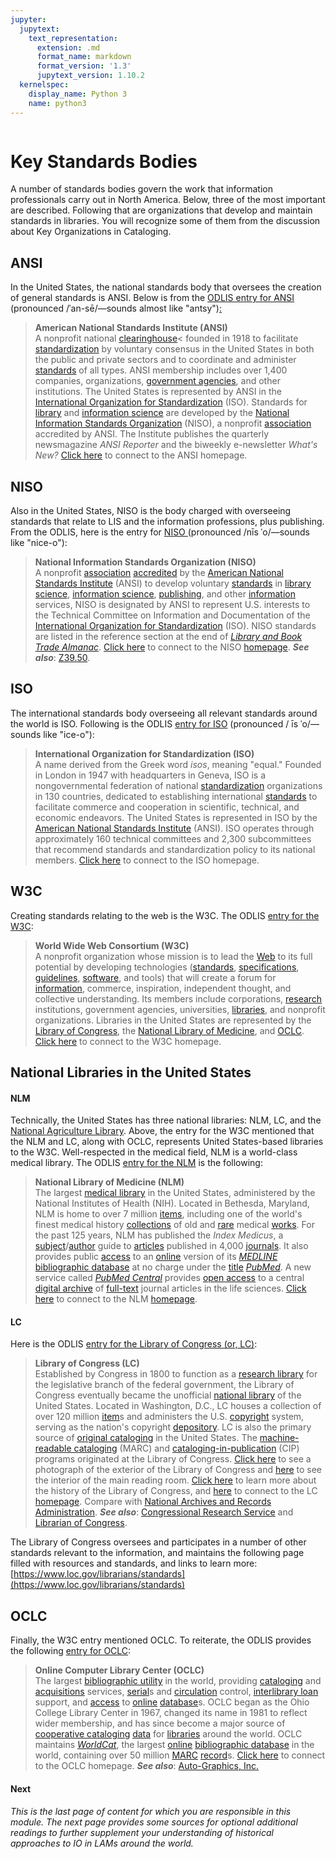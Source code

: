 ```yaml
---
jupyter:
  jupytext:
    text_representation:
      extension: .md
      format_name: markdown
      format_version: '1.3'
      jupytext_version: 1.10.2
  kernelspec:
    display_name: Python 3
    name: python3
---
```


```python id="AJ3nvq_zzYKB"

```

<!-- #region id="jvHc2wo3zZB0" -->
# Key Standards Bodies

A number of standards bodies govern the work that information professionals carry out in North America. Below, three of the most important are described. Following that are organizations that develop and maintain standards in libraries. You will recognize some of them from the discussion about Key Organizations in Cataloging.

**ANSI**
--------

In the United States, the national standards body that oversees the creation of general standards is ANSI. Below is from the [ODLIS entry for ANSI ](https://products.abc-clio.com/ODLIS/odlis_a.aspx#ansi)(pronounced /ˈan-sē/—sounds almost like "antsy")[:](https://products.abc-clio.com/ODLIS/odlis_a.aspx#ansi)

> **American National Standards Institute (ANSI)**  
> A nonprofit national [clearinghouse](https://products.abc-clio.com/ODLIS/odlis_c.aspx#clearinghouse)< founded in 1918 to facilitate [standardization](https://products.abc-clio.com/ODLIS/odlis_s.aspx#standardization) by voluntary consensus in the United States in both the public and private sectors and to coordinate and administer [standards](https://products.abc-clio.com/ODLIS/odlis_s.aspx#standards) of all types. ANSI membership includes over 1,400 companies, organizations, [government agencies](https://products.abc-clio.com/ODLIS/odlis_g.aspx#govtagency), and other institutions. The United States is represented by ANSI in the [International Organization for Standardization](https://products.abc-clio.com/ODLIS/odlis_i.aspx#iso) (ISO). Standards for [library](https://products.abc-clio.com/ODLIS/odlis_l.aspx#libraryscience) and [information science](https://products.abc-clio.com/ODLIS/odlis_i.aspx#infoscience) are developed by the [National Information Standards Organization](https://products.abc-clio.com/ODLIS/odlis_n.aspx#niso) (NISO), a nonprofit [association](https://products.abc-clio.com/ODLIS/odlis_a.aspx#association) accredited by ANSI. The Institute publishes the quarterly newsmagazine _ANSI Reporter_ and the biweekly e-newsletter _What's New?_ [Click here](http://www.ansi.org/) to connect to the ANSI homepage.

**NISO**
--------

Also in the United States, NISO is the body charged with overseeing standards that relate to LIS and the information professions, plus publishing. From the ODLIS, here is the entry for [NISO ](https://products.abc-clio.com/ODLIS/odlis_n.aspx#niso)(pronounced /nīs ˈo/—sounds like "nice-o"):

> **National Information Standards Organization (NISO)**  
> A nonprofit [association](https://products.abc-clio.com/ODLIS/odlis_a.aspx#association) [accredited](https://products.abc-clio.com/ODLIS/odlis_a.aspx#accreditation) by the [American National Standards Institute](https://products.abc-clio.com/ODLIS/odlis_a.aspx#ansi) (ANSI) to develop voluntary [standards](https://products.abc-clio.com/ODLIS/odlis_s.aspx#standards) in [library science](https://products.abc-clio.com/ODLIS/odlis_l.aspx#libraryscience), [information science](https://products.abc-clio.com/ODLIS/odlis_i.aspx#infoscience), [publishing](https://products.abc-clio.com/ODLIS/odlis_p.aspx#publishing), and other [information](https://products.abc-clio.com/ODLIS/odlis_i.aspx#information) services, NISO is designated by ANSI to represent U.S. interests to the Technical Committee on Information and Documentation of the [International Organization for Standardization](https://products.abc-clio.com/ODLIS/odlis_i.aspx#iso) (ISO). NISO standards are listed in the reference section at the end of [_Library and Book Trade Almanac_](https://products.abc-clio.com/ODLIS/odlis_l.aspx#lbta). [Click here](http://www.niso.org/) to connect to the NISO [homepage](https://products.abc-clio.com/ODLIS/odlis_h.aspx#homepage). **_See also_**: [Z39.50](https://products.abc-clio.com/ODLIS/odlis_xyz.aspx#z3950).

**ISO**
-------

The international standards body overseeing all relevant standards around the world is ISO. Following is the ODLIS [entry for ISO](https://products.abc-clio.com/ODLIS/odlis_i.aspx#iso) (pronounced / īs ˈo/—sounds like "ice-o"):

> **International Organization for Standardization (ISO)**  
> A name derived from the Greek word _isos_, meaning "equal." Founded in London in 1947 with headquarters in Geneva, ISO is a nongovernmental federation of national [standardization](https://products.abc-clio.com/ODLIS/odlis_s.aspx#standardization) organizations in 130 countries, dedicated to establishing international [standards](https://products.abc-clio.com/ODLIS/odlis_s.aspx#standards) to facilitate commerce and cooperation in scientific, technical, and economic endeavors. The United States is represented in ISO by the [American National Standards Institute](https://products.abc-clio.com/ODLIS/odlis_a.aspx#ansi) (ANSI). ISO operates through approximately 160 technical committees and 2,300 subcommittees that recommend standards and standardization policy to its national members. [Click here](http://www.iso.org/iso/home.htm) to connect to the ISO homepage.

**W3C**
-------

Creating standards relating to the web is the W3C. The ODLIS [entry for the W3C](https://products.abc-clio.com/ODLIS/odlis_w.aspx#w3c):

> **World Wide Web Consortium (W3C)**  
> A nonprofit organization whose mission is to lead the [Web](https://products.abc-clio.com/ODLIS/odlis_w.aspx#www) to its full potential by developing technologies ([standards](https://products.abc-clio.com/ODLIS/odlis_s.aspx#standards), [specifications](https://products.abc-clio.com/ODLIS/odlis_s.aspx#specifications), [guidelines](https://products.abc-clio.com/ODLIS/odlis_g.aspx#guidelines), [software](https://products.abc-clio.com/ODLIS/odlis_s.aspx#software), and tools) that will create a forum for [information](https://products.abc-clio.com/ODLIS/odlis_i.aspx#information), commerce, inspiration, independent thought, and collective understanding. Its members include corporations, [research](https://products.abc-clio.com/ODLIS/odlis_r.aspx#research) institutions, government agencies, universities, [libraries](https://products.abc-clio.com/ODLIS/odlis_l.aspx#library), and nonprofit organizations. Libraries in the United States are represented by the [Library of Congress](https://products.abc-clio.com/ODLIS/odlis_l.aspx#lc), the [National Library of Medicine](https://products.abc-clio.com/ODLIS/odlis_n.aspx#nlm), and [OCLC](https://products.abc-clio.com/ODLIS/odlis_o.aspx#oclc). [Click here](http://www.w3c.org/) to connect to the W3C homepage.

**National Libraries in the United States**
-------------------------------------------

#### NLM

Technically, the United States has three national libraries: NLM, LC, and the [National Agriculture Library](https://en.wikipedia.org/wiki/United_States_National_Agricultural_Library). Above, the entry for the W3C mentioned that the NLM and LC, along with OCLC, represents United States-based libraries to the W3C. Well-respected in the medical field, NLM is a world-class medical library. The ODLIS [entry for the NLM](https://products.abc-clio.com/ODLIS/odlis_n.aspx#nlm) is the following:

> **National Library of Medicine (NLM)**  
> The largest [medical library](https://products.abc-clio.com/ODLIS/odlis_m.aspx#medicallib) in the United States, administered by the National Institutes of Health (NIH). Located in Bethesda, Maryland, NLM is home to over 7 million [items](https://products.abc-clio.com/ODLIS/odlis_b.aspx#bibitem), including one of the world's finest medical history [collections](https://products.abc-clio.com/ODLIS/odlis_l.aspx#libcollec) of old and [rare](https://products.abc-clio.com/ODLIS/odlis_r.aspx#rarebook) medical [works](https://products.abc-clio.com/ODLIS/odlis_w.aspx#work). For the past 125 years, NLM has published the _Index Medicus_, a [subject](https://products.abc-clio.com/ODLIS/odlis_s.aspx#subject)/[author](https://products.abc-clio.com/ODLIS/odlis_a.aspx#author) guide to [articles](https://products.abc-clio.com/ODLIS/odlis_a.aspx#article) published in 4,000 [journals](https://products.abc-clio.com/ODLIS/odlis_jk.aspx#journal). It also provides public [access](https://products.abc-clio.com/ODLIS/odlis_a.aspx#access) to an [online](https://products.abc-clio.com/ODLIS/odlis_o.aspx#online) version of its _[MEDLINE](https://products.abc-clio.com/ODLIS/odlis_m.aspx#medline)_ [bibliographic database](https://products.abc-clio.com/ODLIS/odlis_b.aspx#bibdatabase) at no charge under the [title](https://products.abc-clio.com/ODLIS/odlis_t.aspx#title) _[PubMed](http://www.ncbi.nlm.nih.gov/PubMed/)_. A new service called _[PubMed Central](https://products.abc-clio.com/ODLIS/odlis_p.aspx#pubmedcentral)_ provides [open access](https://products.abc-clio.com/ODLIS/odlis_o.aspx#openaccess) to a central [digital archive](https://products.abc-clio.com/ODLIS/odlis_d.aspx#digitalarchive) of [full-text](https://products.abc-clio.com/ODLIS/odlis_f.aspx#fulltext) journal articles in the life sciences. [Click here](http://www.nlm.nih.gov/) to connect to the NLM [homepage](https://products.abc-clio.com/ODLIS/odlis_h.aspx#homepage).

#### LC

Here is the ODLIS [entry for the Library of Congress (or, LC)](https://products.abc-clio.com/ODLIS/odlis_l.aspx#lc):

> **Library of Congress (LC)**  
> Established by Congress in 1800 to function as a [research library](https://products.abc-clio.com/ODLIS/odlis_r.aspx#researchlib) for the legislative branch of the federal government, the Library of Congress eventually became the unofficial [national library](https://products.abc-clio.com/ODLIS/odlis_n.aspx#nationallib) of the United States. Located in Washington, D.C., LC houses a collection of over 120 million [item](https://products.abc-clio.com/ODLIS/odlis_b.aspx#bibitem)s and administers the U.S. [copyright](https://products.abc-clio.com/ODLIS/odlis_c.aspx#copyright) system, serving as the nation's copyright [depository](https://products.abc-clio.com/ODLIS/odlis_d.aspx#depository). LC is also the primary source of [original cataloging](https://products.abc-clio.com/ODLIS/odlis_o.aspx#originalcataloging) in the United States. The [machine-readable cataloging](https://products.abc-clio.com/ODLIS/odlis_m.aspx#machinecat) (MARC) and [cataloging-in-publication](https://products.abc-clio.com/ODLIS/odlis_c.aspx#cip) (CIP) programs originated at the Library of Congress. [Click here](http://www.visitingdc.com/capitol/library-congress-address.htm) to see a photograph of the exterior of the Library of Congress and [here](http://upload.wikimedia.org/wikipedia/commons/4/42/Library_of_Congress.jpg) to see the interior of the main reading room. [Click here](http://www.loc.gov/loc/legacy/) to learn more about the history of the Library of Congress, and [here](http://www.loc.gov/) to connect to the LC [homepage](https://products.abc-clio.com/ODLIS/odlis_h.aspx#homepage). Compare with [National Archives and Records Administration](https://products.abc-clio.com/ODLIS/odlis_n.aspx#nara). **_See also_**: [Congressional Research Service](https://products.abc-clio.com/ODLIS/odlis_c.aspx#crs) and [Librarian of Congress](https://products.abc-clio.com/ODLIS/odlis_l.aspx#librariancongress).

The Library of Congress oversees and participates in a number of other standards relevant to the information, and maintains the following page filled with resources and standards, and links to learn more: [https://www.loc.gov/librarians/standards](https://www.loc.gov/librarians/standards)

**OCLC**
--------

Finally, the W3C entry mentioned OCLC. To reiterate, the ODLIS provides the following [entry for OCLC](https://products.abc-clio.com/ODLIS/odlis_o.aspx#oclc):

> **Online Computer Library Center (OCLC)**  
> The largest [bibliographic utility](https://products.abc-clio.com/ODLIS/odlis_b.aspx#bibutility) in the world, providing [cataloging](https://products.abc-clio.com/ODLIS/odlis_c.aspx#cataloging) and [acquisitions](https://products.abc-clio.com/ODLIS/odlis_a.aspx#acquisitions) services, [serial](https://products.abc-clio.com/ODLIS/odlis_s.aspx#serial)s and [circulation](https://products.abc-clio.com/ODLIS/odlis_c.aspx#circulation) control, [interlibrary loan](https://products.abc-clio.com/ODLIS/odlis_i.aspx#interlibrary) support, and [access](https://products.abc-clio.com/ODLIS/odlis_a.aspx#access) to [online](https://products.abc-clio.com/ODLIS/odlis_o.aspx#online) [database](https://products.abc-clio.com/ODLIS/odlis_d.aspx#database)s. OCLC began as the Ohio College Library Center in 1967, changed its name in 1981 to reflect wider membership, and has since become a major source of [cooperative cataloging](https://products.abc-clio.com/ODLIS/odlis_c.aspx#cooperativecat) [data](https://products.abc-clio.com/ODLIS/odlis_d.aspx#data) for [libraries](https://products.abc-clio.com/ODLIS/odlis_l.aspx#library) around the world. OCLC maintains _[WorldCat](https://products.abc-clio.com/ODLIS/odlis_w.aspx#worldcat)_, the largest [online](https://products.abc-clio.com/ODLIS/odlis_o.aspx#online) [bibliographic database](https://products.abc-clio.com/ODLIS/odlis_b.aspx#bibdatabase) in the world, containing over 50 million [MARC](https://products.abc-clio.com/ODLIS/odlis_m.aspx#machinecat) [record](https://products.abc-clio.com/ODLIS/odlis_b.aspx#bibrecord)s. [Click here](http://www.oclc.org/us/en/default.htm) to connect to the OCLC homepage. **_See also_**: [Auto-Graphics, Inc.](https://products.abc-clio.com/ODLIS/odlis_a.aspx#autographics)

#### **Next**

_This is the last page of content for which you are responsible in this module. The next page provides some sources for optional additional readings to further supplement your understanding of historical approaches to IO in LAMs around the world._
<!-- #endregion -->
